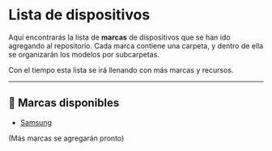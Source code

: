# Lista de dispositivos

Aquí encontrarás la lista de **marcas** de dispositivos que se han ido agregando al repositorio. Cada marca contiene una carpeta, y dentro de ella se organizarán los modelos por subcarpetas.

Con el tiempo esta lista se irá llenando con más marcas y recursos.

---

## 📂 Marcas disponibles

* [Samsung](Dispositivos/Samsung/)

(Más marcas se agregarán pronto)
